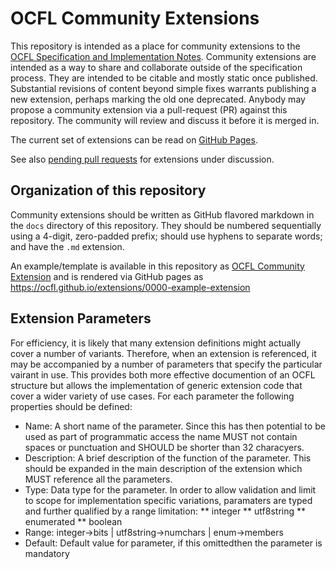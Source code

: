# OCFL Community Extensions

This repository is intended as a place for community extensions to the [OCFL Specification and Implementation Notes](https://ocfl.io/). Community extensions are intended as a way to share and collaborate outside of the specification process. They are intended to be citable and mostly static once published. Substantial revisions of content beyond simple fixes warrants publishing a new extension, perhaps marking the old one deprecated. Anybody may propose a community extension via a pull-request (PR) against this repository. The community will review and discuss it before it is merged in.

The current set of extensions can be read on [GitHub Pages](https://ocfl.github.io/extensions/).

See also [pending pull requests](https://github.com/OCFL/extensions/pulls) for extensions under discussion.

## Organization of this repository

Community extensions should be written as GitHub flavored markdown in the `docs` directory of this repository. They should be numbered sequentially using a 4-digit, zero-padded prefix; should use hyphens to separate words; and have the `.md` extension.

An example/template is available in this repository as [OCFL Community Extension](docs/0000-example-extension) and is rendered via GitHub pages as https://ocfl.github.io/extensions/0000-example-extension

## Extension Parameters

For efficiency, it is likely that many extension definitions might actually cover a number of variants. Therefore, when an extension
is referenced, it may be accompanied by a number of parameters that specify the particular vairant in use. This provides both more
effective documention of an OCFL structure but allows the implementation of generic extension code that cover a wider variety of 
use cases. For each parameter the following properties should be defined:    

* Name: A short name of the parameter. Since this has then potential to be used as part of programmatic access the name MUST not
contain spaces or punctuation and SHOULD be shorter than 32 characyers. 
* Description: A brief description of the function of the parameter. This should be expanded in the main description of the extension which MUST reference all the parameters.
* Type: Data type for the parameter. In order to allow validation and limit to scope for implementation specific variations,
paramaters are typed and further qualified by a range limitation:
** integer
** utf8string
** enumerated
** boolean 
* Range: integer->bits | utf8string->numchars | enum->members
* Default: Default value for parameter, if this omittedthen the parameter is mandatory 
